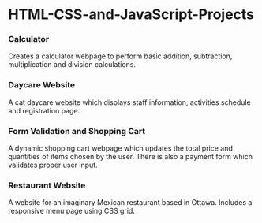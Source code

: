 # HTML-CSS-and-JavaScript-Projects

### Calculator
Creates a calculator webpage to perform basic addition, subtraction, multiplication and division calculations.

### Daycare Website
A cat daycare website which displays staff information, activities schedule and registration page.

### Form Validation and Shopping Cart
A dynamic shopping cart webpage which updates the total price and quantities of items chosen by the user.
There is also a payment form which validates proper user input.

### Restaurant Website
A website for an imaginary Mexican restaurant based in Ottawa. Includes a responsive menu page using CSS grid.


